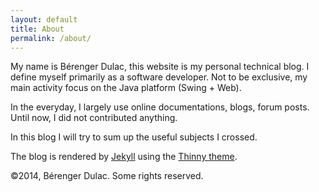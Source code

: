```yaml
---
layout: default
title: About
permalink: /about/
---
```


My name is Bérenger Dulac, this website is my personal technical blog. I define myself primarily as a software developer. Not to be exclusive, my main activity focus on the Java platform (Swing + Web).

In the everyday, I largely use online documentations, blogs, forum posts. Until now, I did not contributed anything.

In this blog I will try to sum up the useful subjects I crossed.

The blog is rendered by [Jekyll](http://jekyllrb.com/) using the [Thinny theme](http://camporez.com).

©2014, Bérenger Dulac. Some rights reserved.

